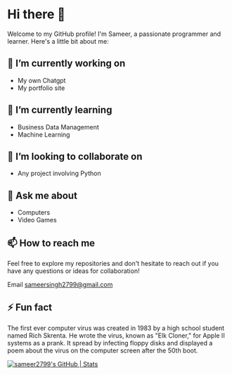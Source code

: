 # Hi there 👋

Welcome to my GitHub profile! I'm Sameer, a passionate programmer and learner. Here's a little bit about me:

<!--
**sameer2799/sameer2799** is a ✨ _special_ ✨ repository because its `README.md` (this file) appears on your GitHub profile.

Here are some ideas to get you started:
-->

## 🔭 I’m currently working on

- My own Chatgpt
- My portfolio site

## 🌱 I’m currently learning

- Business Data Management
- Machine Learning

## 👯 I’m looking to collaborate on

- Any project involving Python

## 💬 Ask me about

- Computers
- Video Games

## 📫 How to reach me

Feel free to explore my repositories and don't hesitate to reach out if you have any questions or ideas for collaboration!

Email <sameersingh2799@gmail.com>

## ⚡ Fun fact

The first ever computer virus was created in 1983 by a high school student named Rich Skrenta. He wrote the virus, known as "Elk Cloner," for Apple II systems as a prank. It spread by infecting floppy disks and displayed a poem about the virus on the computer screen after the 50th boot.

[![sameer2799's GitHub | Stats](https://stats.quine.sh/sameer2799/github?theme=dark)](https://quine.sh?utm_source=widgets&utm_campaign=sameer2799)